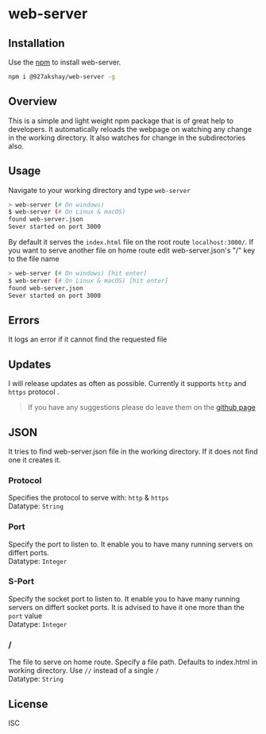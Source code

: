 # web-server

## Installation

Use the [npm](https://npmjs.com) to install web-server.

```bash
npm i @927akshay/web-server -g
```

## Overview

This is a simple and light weight npm package that is of great help to developers. It automatically reloads the webpage on watching any change in the working directory. It also watches for change in the subdirectories also.

## Usage
Navigate to your working directory and type `web-server`
```bash
> web-server (# On windows)
$ web-server (# On Linux & macOS)
found web-server.json
Sever started on port 3000
```
By default it serves the `index.html` file on the root route `localhost:3000/`. If you want to serve another file on home route edit web-server.json's "/" key to the file name

``` bash
> web-server (# On windows) [hit enter]
$ web-server (# On Linux & macOS) [hit enter]
found web-server.json
Sever started on port 3000
```
## Errors
It logs an error if it cannot find the requested file

## Updates
I will release updates as often as possible. Currently it supports `http` and `https` protocol .
> If you have any suggestions please do leave them on the [github page](https://github.com/927Akshay/web-server/issues)

## JSON
It tries to find web-server.json file in the working directory. If it does not find one it creates it. 
### Protocol
Specifies the protocol to serve with: `http` & `https`  
Datatype: `String`

### Port
Specify the port to listen to. It enable you to have many running servers on differt ports.  
 Datatype: `Integer` 

### S-Port
Specify the socket port to listen to. It enable you to have many running servers on differt socket ports. It is advised to have it one more than the `port` value   
Datatype: `Integer`

### /
The file to serve on home route. Specify a file path. Defaults to index.html in working directory. Use `//` instead of a single `/`  
Datatype: `String`

## License
ISC